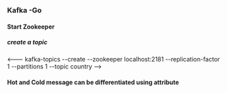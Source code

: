 ### Kafka -Go

#### Start Zookeeper 

##### create a topic 
<---
kafka-topics --create --zookeeper localhost:2181 --replication-factor 1 --partitions 1 --topic country
-->

#### Hot and Cold message can be differentiated using attribute 